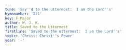 ```yaml
---
tune: 'Sav''d to the uttermost:  I am the Lord''s'
hymnnumber: '221'
key: F Major
author: W. J. K.
title: Saved to the Uttermost
firstline: 'Saved to the uttermost:  I am the Lord''s'
topic: 'Christ: Christ''s Power'
year: '-'
---
```

